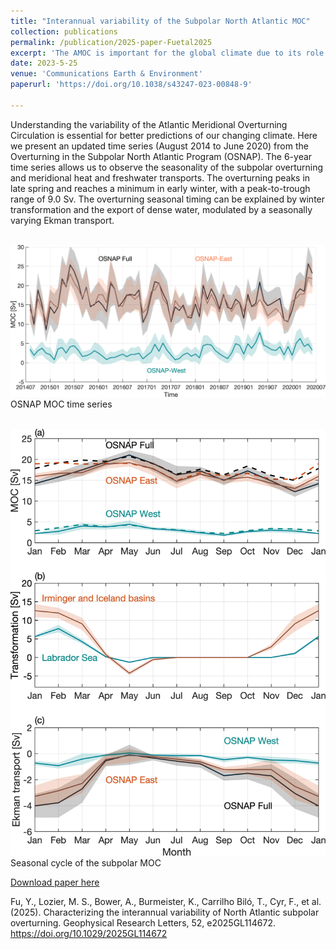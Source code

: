 ```yaml
---
title: "Interannual variability of the Subpolar North Atlantic MOC"
collection: publications
permalink: /publication/2025-paper-Fuetal2025
excerpt: 'The AMOC is important for the global climate due to its role in redistributing heat, freshwater, and dissolved gases over broad spatial scales. Through continuous observations, we now have  8‐year (2014–2022) time series of volume, heat and freshwater transports in the subpolar North Atlantic (∼60°N). Using these data, our analysis focuses on characterizing the interannual variability of the AMOC. We first investigated the importance of boundary currents and found that any single boundary current can account for up to ∼30% of the total AMOC interannualvariability. We then quantified the relationship between the water mass formation through surface cooling and freshening, the storage of water masses in ocean basins, and the AMOC on interannual timescales. We find an expected relationship in the eastern subpolar basin (between Greenland andthe UK), where formation leads to increased basin storage, and further results in enhanced AMOC.'
date: 2023-5-25
venue: 'Communications Earth & Environment'
paperurl: 'https://doi.org/10.1038/s43247-023-00848-9'

---
```


Understanding the variability of the Atlantic Meridional Overturning Circulation is essential for better predictions of our changing climate. Here we present an updated time series (August 2014 to June 2020) from the Overturning in the Subpolar North Atlantic Program (OSNAP). The 6-year time series allows us to observe the seasonality of the subpolar overturning and meridional heat and freshwater transports. The overturning peaks in late spring and reaches a minimum in early winter, with a peak-to-trough range of 9.0 Sv. The overturning seasonal timing can be explained by winter transformation and the export of dense water, modulated by a seasonally varying Ekman transport.

<br/><img width="660" src='/images/Fu2023fig1.jpg'><br/>
OSNAP MOC time series

<br/><img width="550" src='/images/Fu2023fig2.jpg'><br/>
Seasonal cycle of the subpolar MOC

[Download paper here](http://fuyao5411.github.io/papers/Fu2025.pdf)

Fu, Y., Lozier, M. S., Bower, A., Burmeister, K., Carrilho Biló, T., Cyr, F., et al. (2025). Characterizing the interannual variability of North Atlantic subpolar overturning. Geophysical Research Letters, 52, e2025GL114672. https://doi.org/10.1029/2025GL114672